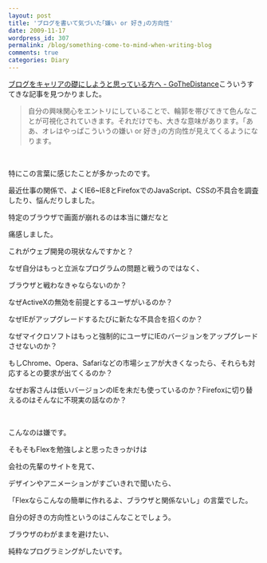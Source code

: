 ```yaml
---
layout: post
title: 'ブログを書いて気づいた｢嫌い or 好き｣の方向性'
date: 2009-11-17
wordpress_id: 307
permalink: /blog/something-come-to-mind-when-writing-blog
comments: true
categories: Diary
---
```

<p><a href="http://d.hatena.ne.jp/gothedistance/20090928/1254140260" target="_blank">ブログをキャリアの礎にしようと思っている方へ - GoTheDistance</a>こういうすてきな記事を見つかりました。</p>
<blockquote>
<p>自分の興味関心をエントリにしていることで、輪郭を帯びてきて色んなことが可視化されていきます。それだけでも、大きな意味があります。｢ああ、オレはやっぱこういうの嫌い or 好き｣の方向性が見えてくるようになります。</p>
</blockquote>
<br/>
<p>特にこの言葉に感じたことが多かったのです。</p>
<p>最近仕事の関係で、よくIE6~IE8とFirefoxでのJavaScript、CSSの不具合を調査したり、悩んだりしました。</p>
<p>特定のブラウザで画面が崩れるのは本当に嫌だなと</p>
<p>痛感しました。</p>
<p>これがウェブ開発の現状なんですかと？</p>
<p>なぜ自分はもっと立派なプログラムの問題と戦うのではなく、</p>
<p>ブラウザと戦わなきゃならないのか？</p>
<p>なぜActiveXの無効を前提とするユーザがいるのか？</p>
<p>なぜIEがアップグレードするたびに新たな不具合を招くのか？</p>
<p>なぜマイクロソフトはもっと強制的にユーザにIEのバージョンをアップグレードさせないのか？</p>
<p>もしChrome、Opera、Safariなどの市場シェアが大きくなったら、それらも対応するとの要求が出てくるのか？</p>
<p>なぜお客さんは低いバージョンのIEを未だも使っているのか？Firefoxに切り替えるのはそんなに不現実の話なのか？</p>
<br/>
<p>こんなのは嫌です。</p>
<p>そもそもFlexを勉強しよと思ったきっかけは</p>
<p>会社の先輩のサイトを見て、</p>
<p>デザインやアニメーションがすごいきれで聞いたら、</p>
<p>「Flexならこんなの簡単に作れるよ、ブラウザと関係ないし」の言葉でした。</p>
<p>自分の好きの方向性というのはこんなことでしょう。</p>
<p>ブラウザのわがままを避けたい、</p>
<p>純粋なプログラミングがしたいです。</p>
